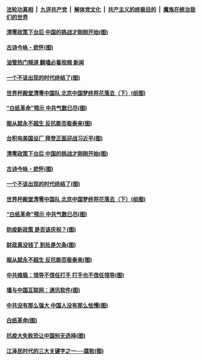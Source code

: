 ####  [法轮功真相](../../../../basic/blob/master/README.md?t=12081231) &nbsp;|&nbsp; [九评共产党](../../../../9ping.md/blob/master/README.md?t=12081231) &nbsp;|&nbsp; [解体党文化](../../../../jtdwh.md/blob/master/README.md?t=12081231)  &nbsp;|&nbsp; [共产主义的终极目的](../../../../gczydzjmd.md/blob/master/README.md?t=12081231) &nbsp;|&nbsp; [魔鬼在统治我们的世界](../../../../mgztzwmdsj.md/blob/master/README.md?t=12081231) 

#### [清零政策下台后 中国的挑战才刚刚开始(图)](../pages/p4/1023599.md?t=12081231) 

#### [古诗今咏・悲怀(图)](../pages/p4/1023591.md?t=12081231) 

#### [油管热门频道 翻墙必看视频 新闻](http://129.146.143.75:81/youtube.html?12081231)

#### [一个不该出现的时代终结了(图)](../pages/p4/1023590.md?t=12081231) 

#### [世界杯殿堂清零中国队 北京中国梦终将花落去（下）(组图)](../pages/p4/1022903.md?t=12081231) 

#### [“白纸革命”预示 中共气数已尽(图)](../pages/p4/1023516.md?t=12081231) 

#### [服从就永不超生 反抗能否极泰来(图)](../pages/p4/1023510.md?t=12081231) 

#### [台积电美国设厂 拜登正面迎战习近平(图)](../pages/p4/1023600.md?t=12081231) 

#### [清零政策下台后 中国的挑战才刚刚开始(图)](../pages/p4/1023599.md?t=12081231) 

#### [古诗今咏・悲怀(图)](../pages/p4/1023591.md?t=12081231) 

#### [一个不该出现的时代终结了(图)](../pages/p4/1023590.md?t=12081231) 

#### [世界杯殿堂清零中国队 北京中国梦终将花落去（下）(组图)](../pages/p4/1022903.md?t=12081231) 



#### [“白纸革命”预示 中共气数已尽(图)](../pages/p4/1023516.md?t=12081231) 

#### [防疫新政策 是否该庆祝？(图)](../pages/p4/1023515.md?t=12081231) 

#### [财政真没钱了 到处是欠条(图)](../pages/p4/1023511.md?t=12081231) 

#### [服从就永不超生 反抗能否极泰来(图)](../pages/p4/1023510.md?t=12081231) 

#### [中共维稳：领导不信任打手 打手也不信任领导(图)](../pages/p4/1023504.md?t=12081231) 

#### [墙与中国互联网：通讯软件(图)](../pages/p4/1023498.md?t=12081231) 




#### [中共没有那么强大 中国人没有那么怯懦(图)](../pages/p4/1023425.md?t=12081231) 

#### [白纸革命(图)](../pages/p4/1023423.md?t=12081231) 

#### [抗疫大失败恐让中国别无选择(图)](../pages/p4/1023422.md?t=12081231) 

#### [江泽民时代的三大关键字之一──腐败(图)](../pages/p4/1023421.md?t=12081231) 

<img src='http://gfw-breaker.win/goodnews/indexes/p4.md' width='0px' height='0px'/>

